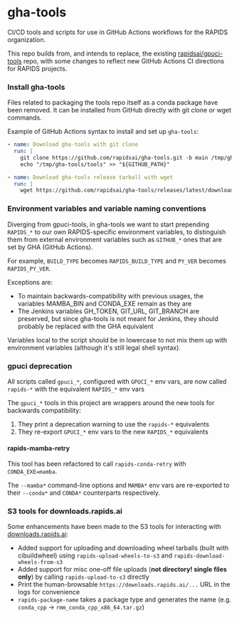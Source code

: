 # gha-tools

CI/CD tools and scripts for use in GitHub Actions workflows for the RAPIDS organization.

This repo builds from, and intends to replace, the existing [rapidsai/gpuci-tools](https://github.com/rapidsai/gpuci-tools) repo, with some changes to reflect new GitHub Actions CI directions for RAPIDS projects.

### Install gha-tools

Files related to packaging the tools repo itself as a conda package have been removed. It can be installed from GitHub directly with git clone or wget commands.

Example of GitHub Actions syntax to install and set up `gha-tools`:
```yml
- name: Download gha-tools with git clone
  run: |
    git clone https://github.com/rapidsai/gha-tools.git -b main /tmp/gha-tools
    echo "/tmp/gha-tools/tools" >> "${GITHUB_PATH}"

- name: Download gha-tools release tarball with wget
  run: |
    wget https://github.com/rapidsai/gha-tools/releases/latest/download/tools.tar.gz -O - | tar -xz -C /usr/local/bin
```

### Environment variables and variable naming conventions

Diverging from gpuci-tools, in gha-tools we want to start prepending `RAPIDS_*` to our own RAPIDS-specific environment variables, to distinguish them from external environment variables such as `GITHUB_*` ones that are set by GHA (GitHub Actions).

For example, `BUILD_TYPE` becomes `RAPIDS_BUILD_TYPE` and `PY_VER` becomes `RAPIDS_PY_VER`.

Exceptions are:
* To maintain backwards-compatibility with previous usages, the variables MAMBA_BIN and CONDA_EXE remain as they are
* The Jenkins variables GH_TOKEN, GIT_URL, GIT_BRANCH are preserved, but since gha-tools is not meant for Jenkins, they should probably be replaced with the GHA equivalent

Variables local to the script should be in lowercase to not mix them up with environment variables (although it's still legal shell syntax).

### gpuci deprecation

All scripts called `gpuci_*`, configured with `GPUCI_*` env vars, are now called `rapids-*` with the equivalent `RAPIDS_*` env vars

The `gpuci_*` tools in this project are wrappers around the new tools for backwards compatibility:
1. They print a deprecation warning to use the `rapids-*` equivalents
2. They re-export `GPUCI_*` env vars to the new `RAPIDS_*` equivalents

#### rapids-mamba-retry

This tool has been refactored to call `rapids-conda-retry` with `CONDA_EXE=mamba`.

The `--mamba*` command-line options and `MAMBA*` env vars are re-exported to their `--conda*` and `CONDA*` counterparts respectively.

### S3 tools for downloads.rapids.ai

Some enhancements have been made to the S3 tools for interacting with [downloads.rapids.ai](https://github.com/rapidsai/downloads):
* Added support for uploading and downloading wheel tarballs (built with cibuildwheel) using `rapids-upload-wheels-to-s3` and `rapids-download-wheels-from-s3`
* Added support for misc one-off file uploads (**not directory! single files only**) by calling `rapids-upload-to-s3` directly
* Print the human-browsable `https://downloads.rapids.ai/...` URL in the logs for convenience
* `rapids-package-name` takes a package type and generates the name (e.g. `conda_cpp` -> `rmm_conda_cpp_x86_64.tar.gz`)
